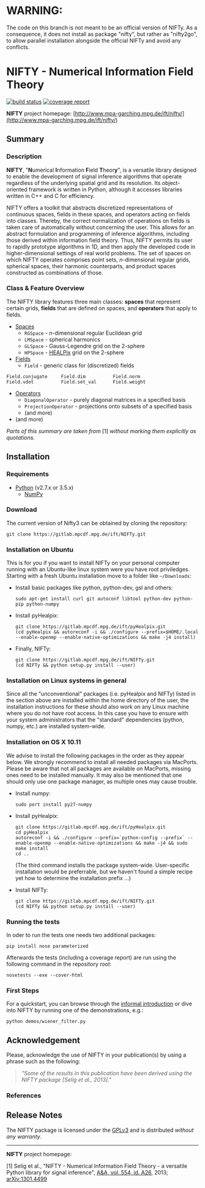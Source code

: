 WARNING:
========

The code on this branch is not meant to be an official version of NIFTy.
As a consequence, it does not install as package "nifty", but rather as
"nifty2go", to allow parallel installation alongside the official NIFTy and
avoid any conflicts.


NIFTY - Numerical Information Field Theory
==========================================
[![build status](https://gitlab.mpcdf.mpg.de/ift/NIFTy/badges/master/build.svg)](https://gitlab.mpcdf.mpg.de/ift/NIFTy/commits/master)
[![coverage report](https://gitlab.mpcdf.mpg.de/ift/NIFTy/badges/master/coverage.svg)](https://gitlab.mpcdf.mpg.de/ift/NIFTy/commits/master)

**NIFTY** project homepage:
[http://www.mpa-garching.mpg.de/ift/nifty/](http://www.mpa-garching.mpg.de/ift/nifty/)

Summary
-------

### Description

**NIFTY**, "**N**umerical **I**nformation **F**ield **T**heor<strong>y</strong>", is
a versatile library designed to enable the development of signal
inference algorithms that operate regardless of the underlying spatial
grid and its resolution. Its object-oriented framework is written in
Python, although it accesses libraries written in C++ and C for
efficiency.

NIFTY offers a toolkit that abstracts discretized representations of
continuous spaces, fields in these spaces, and operators acting on
fields into classes. Thereby, the correct normalization of operations on
fields is taken care of automatically without concerning the user. This
allows for an abstract formulation and programming of inference
algorithms, including those derived within information field theory.
Thus, NIFTY permits its user to rapidly prototype algorithms in 1D, and
then apply the developed code in higher-dimensional settings of real
world problems. The set of spaces on which NIFTY operates comprises
point sets, *n*-dimensional regular grids, spherical spaces, their
harmonic counterparts, and product spaces constructed as combinations of
those.

### Class & Feature Overview

The NIFTY library features three main classes: **spaces** that represent
certain grids, **fields** that are defined on spaces, and **operators**
that apply to fields.

-   [Spaces](http://www.mpa-garching.mpg.de/ift/nifty/space.html)
    -   `RGSpace` - *n*-dimensional regular Euclidean grid
    -   `LMSpace` - spherical harmonics
    -   `GLSpace` - Gauss-Legendre grid on the 2-sphere
    -   `HPSpace` - [HEALPix](http://sourceforge.net/projects/healpix/)
        grid on the 2-sphere
-   [Fields](http://www.mpa-garching.mpg.de/ift/nifty/field.html)
    -   `Field` - generic class for (discretized) fields

<!-- -->

    Field.conjugate     Field.dim          Field.norm
    Field.vdot          Field.set_val      Field.weight

-   [Operators](http://www.mpa-garching.mpg.de/ift/nifty/operator.html)
    -   `DiagonalOperator` - purely diagonal matrices in a specified
        basis
    -   `ProjectionOperator` - projections onto subsets of a specified
        basis
    -   (and more)
-   (and more)

*Parts of this summary are taken from* [1] *without marking them
explicitly as quotations.*

Installation
------------

### Requirements

-   [Python](http://www.python.org/) (v2.7.x or 3.5.x)
    -   [NumPy](http://www.numpy.org/)

### Download

The current version of Nifty3 can be obtained by cloning the repository:

    git clone https://gitlab.mpcdf.mpg.de/ift/NIFTy.git

### Installation on Ubuntu

This is for you if you want to install NIFTy on your personal computer
running with an Ubuntu-like linux system were you have root priviledges.
Starting with a fresh Ubuntu installation move to a folder like
`~/Downloads`:

-   Install basic packages like python, python-dev, gsl and others:

        sudo apt-get install curl git autoconf libtool python-dev python-pip python-numpy

-   Install pyHealpix:

        git clone https://gitlab.mpcdf.mpg.de/ift/pyHealpix.git
        (cd pyHealpix && autoreconf -i && ./configure --prefix=$HOME/.local --enable-openmp --enable-native-optimizations && make -j4 install)

-   Finally, NIFTy:

        git clone https://gitlab.mpcdf.mpg.de/ift/NIFTy.git
        (cd NIFTy && python setup.py install --user)

### Installation on Linux systems in general

Since all the "unconventional" packages (i.e. pyHealpix and NIFTy) listed in the
section above are installed
within the home directory of the user, the installation instructions for these
should also work on any Linux machine where you do not have root access.
In this case you have to ensure with your system administrators that the
"standard" dependencies (python, numpy, etc.) are installed system-wide.

### Installation on OS X 10.11

We advise to install the following packages in the order as they appear
below. We strongly recommend to install all needed packages via
MacPorts. Please be aware that not all packages are available on
MacPorts, missing ones need to be installed manually. It may also be
mentioned that one should only use one package manager, as multiple ones
may cause trouble.

-   Install numpy:

        sudo port install py27-numpy

-   Install pyHealpix:

        git clone https://gitlab.mpcdf.mpg.de/ift/pyHealpix.git
        cd pyHealpix
        autoreconf -i && ./configure --prefix=`python-config --prefix` --enable-openmp --enable-native-optimizations && make -j4 && sudo make install
        cd ..

    (The third command installs the package system-wide. User-specific
    installation would be preferrable, but we haven't found a simple recipe yet
    how to determine the installation prefix ...)

-   Install NIFTy:

        git clone https://gitlab.mpcdf.mpg.de/ift/NIFTy.git
        (cd NIFTy && python setup.py install --user)

### Running the tests

In oder to run the tests one needs two additional packages:

    pip install nose parameterized

Afterwards the tests (including a coverage report) are run using the following
command in the repository root:

    nosetests --exe --cover-html


### First Steps

For a quickstart, you can browse through the [informal
introduction](http://www.mpa-garching.mpg.de/ift/nifty/start.html) or
dive into NIFTY by running one of the demonstrations, e.g.:

    python demos/wiener_filter.py

Acknowledgement
---------------

Please, acknowledge the use of NIFTY in your publication(s) by using a
phrase such as the following:

> *"Some of the results in this publication have been derived using the
> NIFTY package [Selig et al., 2013]."*

### References

Release Notes
-------------

The NIFTY package is licensed under the
[GPLv3](http://www.gnu.org/licenses/gpl.html) and is distributed
*without any warranty*.

* * * * *

**NIFTY** project homepage:
[](http://www.mpa-garching.mpg.de/ift/nifty/)

[1] Selig et al., "NIFTY - Numerical Information Field Theory - a
versatile Python library for signal inference", [A&A, vol. 554, id.
A26](http://dx.doi.org/10.1051/0004-6361/201321236), 2013;
[arXiv:1301.4499](http://www.arxiv.org/abs/1301.4499)
